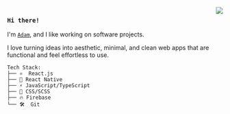 <img align="right" src="https://visitor-badge.laobi.icu/badge?page_id=adamciszek.adamciszek" />

### `Hi there!`

I'm [`Adam`](https://www.adamciszek.ca), and I like working on software projects.

I love turning ideas into aesthetic, minimal, and clean web apps that are functional and feel effortless to use.

```
Tech Stack:
├── ⚛️  React.js
├── 📱 React Native
├── ⚡ JavaScript/TypeScript
├── 🎨 CSS/SCSS
├── 🔥 Firebase
└── 🛠️  Git
```